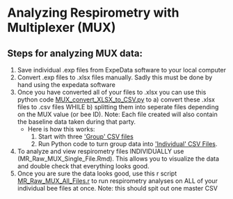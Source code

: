 # Analyzing Respirometry with Multiplexer (MUX)
## Steps for analyzing MUX data:
1. Save individual .exp files from ExpeData software to your local computer
2. Convert .exp files to .xlsx files manually. Sadly this must be done by hand using the expedata software
3. Once you have converted all of your files to .xlsx you can use this python code [MUX_convert_XLSX_to_CSV.py](https://github.com/NaugLab/Respirometry_MUX/blob/main/MUX_convert_XLSX_to_CSV.py) to a) convert these .xlsx files to .csv files WHILE b) splitting them into seperate files depending on the MUX value (or bee ID). Note: Each file created will also contain the baseline data taken during that party. 
    - Here is how this works:
         1) Start with three ['Group' CSV files](https://colostate.sharepoint.com/:f:/s/Naug-Lab/Eh85-u6ZhrNKuVfMDuVg7I0B_709_xjHMGcVSdY00JHJlQ?e=c5cIVd)
         2) Run Python code to turn group data into ['Individual' CSV Files](https://colostate.sharepoint.com/:f:/s/Naug-Lab/Enh0bHOebvdBr_CpBy64vNgBaVKoKC9PuPIYOAL4V_R_CQ?e=cJqTZ8).  
5. To analyze and view respirometry files INDIVIDUALLY use (MR_Raw_MUX_Single_File.Rmd). This allows you to visualize the data and double check that everything looks good. 
6. Once you are sure the data looks good, use this r script [MR_Raw_MUX_All_Files.r](https://github.com/NaugLab/Respirometry_MUX/blob/main/MR_Raw_MUX_All_Files.r) to run respirometry analyses on ALL of your individual bee files at once. Note: this should spit out one master CSV
